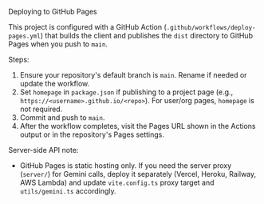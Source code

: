 Deploying to GitHub Pages

This project is configured with a GitHub Action (`.github/workflows/deploy-pages.yml`) that builds the client and publishes the `dist` directory to GitHub Pages when you push to `main`.

Steps:
1. Ensure your repository's default branch is `main`. Rename if needed or update the workflow.
2. Set `homepage` in `package.json` if publishing to a project page (e.g., `https://<username>.github.io/<repo>`). For user/org pages, `homepage` is not required.
3. Commit and push to `main`.
4. After the workflow completes, visit the Pages URL shown in the Actions output or in the repository's Pages settings.

Server-side API note:
- GitHub Pages is static hosting only. If you need the server proxy (`server/`) for Gemini calls, deploy it separately (Vercel, Heroku, Railway, AWS Lambda) and update `vite.config.ts` proxy target and `utils/gemini.ts` accordingly.
